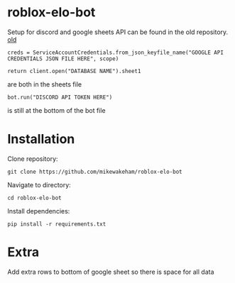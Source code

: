 # roblox-elo-bot

Setup for discord and google sheets API can be found in the old repository. [old](https://github.com/mikewakeham/roblox-elo-bot-light/tree/main)

```
creds = ServiceAccountCredentials.from_json_keyfile_name("GOOGLE API CREDENTIALS JSON FILE HERE", scope)

return client.open("DATABASE NAME").sheet1 
```
are both in the sheets file

```
bot.run("DISCORD API TOKEN HERE")
```
is still at the bottom of the bot file

# Installation

Clone repository:

```
git clone https://github.com/mikewakeham/roblox-elo-bot
```

Navigate to directory:

```
cd roblox-elo-bot
```

Install dependencies:

```
pip install -r requirements.txt
```

# Extra
Add extra rows to bottom of google sheet so there is space for all data
